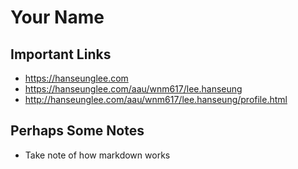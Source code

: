 # Your Name

## Important Links

- https://hanseunglee.com
- https://hanseunglee.com/aau/wnm617/lee.hanseung
- http://hanseunglee.com/aau/wnm617/lee.hanseung/profile.html

## Perhaps Some Notes

- Take note of how markdown works